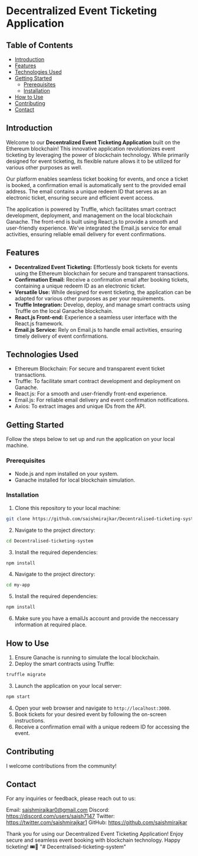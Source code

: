 # Decentralized Event Ticketing Application


## Table of Contents

- [Introduction](#introduction)
- [Features](#features)
- [Technologies Used](#technologies-used)
- [Getting Started](#getting-started)
  - [Prerequisites](#prerequisites)
  - [Installation](#installation)
- [How to Use](#how-to-use)
- [Contributing](#contributing)
- [Contact](#contact)

## Introduction

Welcome to our **Decentralized Event Ticketing Application** built on the Ethereum blockchain! This innovative application revolutionizes event ticketing by leveraging the power of blockchain technology. While primarily designed for event ticketing, its flexible nature allows it to be utilized for various other purposes as well.

Our platform enables seamless ticket booking for events, and once a ticket is booked, a confirmation email is automatically sent to the provided email address. The email contains a unique redeem ID that serves as an electronic ticket, ensuring secure and efficient event access.

The application is powered by Truffle, which facilitates smart contract development, deployment, and management on the local blockchain Ganache. The front-end is built using React.js to provide a smooth and user-friendly experience. We've integrated the Email.js service for email activities, ensuring reliable email delivery for event confirmations.

## Features

- **Decentralized Event Ticketing:** Effortlessly book tickets for events using the Ethereum blockchain for secure and transparent transactions.
- **Confirmation Email:** Receive a confirmation email after booking tickets, containing a unique redeem ID as an electronic ticket.
- **Versatile Use:** While designed for event ticketing, the application can be adapted for various other purposes as per your requirements.
- **Truffle Integration:** Develop, deploy, and manage smart contracts using Truffle on the local Ganache blockchain.
- **React.js Front-end:** Experience a seamless user interface with the React.js framework.
- **Email.js Service:** Rely on Email.js to handle email activities, ensuring timely delivery of event confirmations.

## Technologies Used

- Ethereum Blockchain: For secure and transparent event ticket transactions.
- Truffle: To facilitate smart contract development and deployment on Ganache.
- React.js: For a smooth and user-friendly front-end experience.
- Email.js: For reliable email delivery and event confirmation notifications.
- Axios: To extract images and unique IDs from the API.

## Getting Started

Follow the steps below to set up and run the application on your local machine.

### Prerequisites

- Node.js and npm installed on your system.
- Ganache installed for local blockchain simulation.

### Installation

1. Clone this repository to your local machine:

```bash
git clone https://github.com/saishmirajkar/Decentralised-ticketing-system.git
```

2. Navigate to the project directory:

```bash
cd Decentralised-ticketing-system
```

3. Install the required dependencies:

```bash
npm install
```

4. Navigate to the project directory:

```bash
cd my-app
```

5. Install the required dependencies:

```bash
npm install
```

6. Make sure you have a emailJs account and provide the neccessary information at required place.

## How to Use

1. Ensure Ganache is running to simulate the local blockchain.
2. Deploy the smart contracts using Truffle:

```bash
truffle migrate
```

3. Launch the application on your local server:

```bash
npm start
```

4. Open your web browser and navigate to `http://localhost:3000`.
5. Book tickets for your desired event by following the on-screen instructions.
6. Receive a confirmation email with a unique redeem ID for accessing the event.

## Contributing

I welcome contributions from the community! 

## Contact

For any inquiries or feedback, please reach out to us:

Email: saishmirajkar0@gmail.com
Discord: https://discord.com/users/saish7147
Twitter: https://twitter.com/saishmirajkar1
GitHub: https://github.com/saishmirajkar

Thank you for using our Decentralized Event Ticketing Application! Enjoy secure and seamless event booking with blockchain technology. Happy ticketing! 🎟️🚀
"# Decentralised-ticketing-system" 
